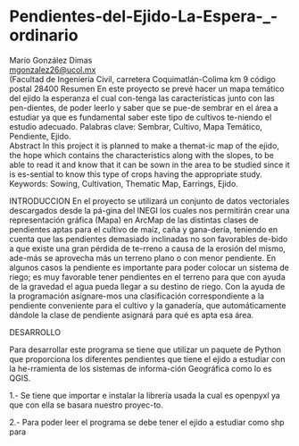 # Pendientes-del-Ejido-La-Espera-_-ordinario
Mario González Dimas      
                                                                  mgonzalez26@ucol.mx     
(Facultad de Ingeniería Civil, carretera Coquimatlán-Colima km 9 código postal 28400
Resumen
En este proyecto se prevé hacer un mapa temático del ejido la esperanza el cual con-tenga las características junto con las pen-dientes, de poder leerlo y saber que se pue-de sembrar en el área a estudiar ya que es fundamental saber este tipo de cultivos te-niendo el estudio adecuado.
Palabras clave: Sembrar, Cultivo, Mapa Temático, Pendiente, Ejido.                                                                                                                                   
Abstract
In this project it is planned to make a themat-ic map of the ejido, the hope which contains the characteristics along with the slopes, to be able to read it and know that it can be sown in the area to be studied since it is es-sential to know this type of crops having the appropriate study.
Keywords: 
	Sowing, Cultivation, Thematic Map, Earrings, Ejido.
  
  
INTRODUCCION 
En el proyecto se utilizará un conjunto de datos vectoriales descargados desde la pá-gina del INEGI los cuales nos permitirán crear una representación gráfica (Mapa) en ArcMap de las distintas clases de pendientes aptas para el cultivo de maíz, caña y gana-dería, teniendo en cuenta que las pendientes demasiado inclinadas no son favorables de-bido a que existe una gran pérdida de te-rreno a causa de la erosión del mismo, ade-más se aprovecha más un terreno plano o con menor pendiente. En algunos casos la pendiente es importante para poder colocar un sistema de riego; es muy favorable tener pendientes en el terreno para que con ayuda de la gravedad el agua pueda llegar a su destino de riego.
Con la ayuda de la programación asignare-mos una clasificación correspondiente a la pendiente conveniente para el cultivo y la ganadería, que automáticamente dándole la clase de pendiente asignará para qué es apta esa área. 

DESARROLLO

Para desarrollar este programa se tiene que utilizar un paquete de Python que proporciona los diferentes pendientes que tiene el ejido a estudiar con la he-rramienta de los sistemas de informa-ción Geográfica como lo es QGIS.

1.-   Se tiene que importar e instalar la librería usada la cual es openpyxl ya que con ella se basara nuestro proyec-to.

 

2.- Para poder leer el programa se debe tener el ejido a estudiar como shp para 
